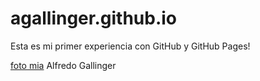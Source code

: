 # agallinger.github.io
Esta es mi primer experiencia con GitHub y GitHub Pages!


[foto mia](https://user-images.githubusercontent.com/82741799/115134414-3d9e2180-9fe6-11eb-8474-22db004a3038.jpg)
Alfredo Gallinger
